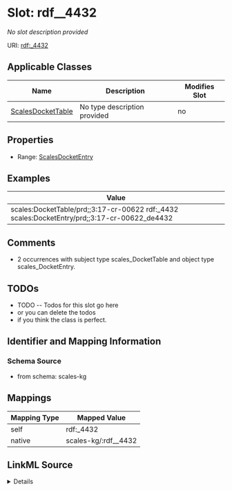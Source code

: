 

# Slot: rdf__4432


_No slot description provided_





URI: [rdf:_4432](http://www.w3.org/1999/02/22-rdf-syntax-ns#_4432)



<!-- no inheritance hierarchy -->





## Applicable Classes

| Name | Description | Modifies Slot |
| --- | --- | --- |
| [ScalesDocketTable](../classes/ScalesDocketTable.md) | No type description provided |  no  |







## Properties

* Range: [ScalesDocketEntry](../classes/ScalesDocketEntry.md)






## Examples

| Value |
| --- |
| scales:DocketTable/prd;;3:17-cr-00622 rdf:_4432 scales:DocketEntry/prd;;3:17-cr-00622_de4432 |

## Comments

* 2 occurrences with subject type scales_DocketTable and object type scales_DocketEntry.

## TODOs

* TODO -- Todos for this slot go here
* or you can delete the todos
* if you think the class is perfect.

## Identifier and Mapping Information







### Schema Source


* from schema: scales-kg




## Mappings

| Mapping Type | Mapped Value |
| ---  | ---  |
| self | rdf:_4432 |
| native | scales-kg/:rdf__4432 |




## LinkML Source

<details>
```yaml
name: rdf__4432
description: No slot description provided
todos:
- TODO -- Todos for this slot go here
- or you can delete the todos
- if you think the class is perfect.
comments:
- 2 occurrences with subject type scales_DocketTable and object type scales_DocketEntry.
examples:
- value: scales:DocketTable/prd;;3:17-cr-00622 rdf:_4432 scales:DocketEntry/prd;;3:17-cr-00622_de4432
from_schema: scales-kg
rank: 1000
slot_uri: rdf:_4432
alias: rdf__4432
domain_of:
- scales_DocketTable
range: scales_DocketEntry

```
</details>